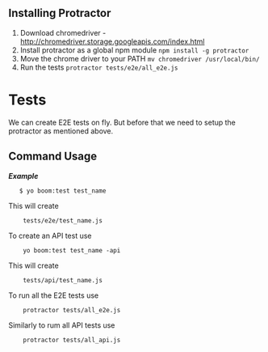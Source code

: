 Installing Protractor
-----------

 1. Download chromedriver - http://chromedriver.storage.googleapis.com/index.html
 2. Install protractor as a global npm module `npm install -g protractor`
 3. Move the chrome driver to your PATH `mv chromedriver /usr/local/bin/`
 4. Run the tests `protractor tests/e2e/all_e2e.js`


Tests
============
We can create E2E tests on fly. But before that we need to setup the protractor as mentioned above.

Command Usage
-------


***Example***

```
   $ yo boom:test test_name
```

This will create

```
    tests/e2e/test_name.js
```


To create an API test use 

```
    yo boom:test test_name -api
```

This will create 

```
    tests/api/test_name.js
```

To run all the E2E tests use 

```
    protractor tests/all_e2e.js
```

Similarly to rum all API tests use 

```
    protractor tests/all_api.js
```
